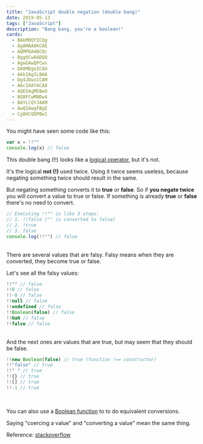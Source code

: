 ```yaml
---
title: "JavaScript double negation (double bang)"
date: 2019-05-13
tags: ["JavaScript"]
description: "Bang bang, you're a boolean!"
cards:
  - BAkMDQYICQg
  - AgAMAA0KCAE
  - AQMPDA4BCQc
  - BggOCw8ADQQ
  - AgwGAwQPCws
  - DA0MDgoICAU
  - AAkIAgILBAA
  - Dg4JDwsCCAM
  - AAcIAAYACA8
  - AQEGAgMEBwU
  - BQ8FCwMNDw4
  - BAYLCQYJAAM
  - AwQIAwgFBgE
  - Cg8HCQQPBwI
---
```


You might have seen some code like this:

```js
var x = !!""
console.log(x) // false
```

This double bang (!!) looks like a [logical operator](https://developer.mozilla.org/en-US/docs/Web/JavaScript/Reference/Operators/Logical_Operators), but it's not.

It's the logical **not (!)** used twice. Using it twice seems useless, because negating something twice should result in the same.

But negating something converts it to **true** or **false**. So if **you negate twice** you will convert a value to true or false. If something is already **true** or **false** there's no need to convert.

```js
// Executing !!"" is like 3 steps:
// 1. !!false ("" is converted to false)
// 2. !true
// 3. false
console.log(!!"") // false
```

<br/>
There are several values that are falsy. Falsy means when they are converted, they become true or false.

Let's see all the falsy values:

```js
!!"" // false
!!0 // false
!!-0 // false
!!null // false
!!undefined // false
!!Boolean(false) // false
!!NaN // false
!!false // false
```

<br/>
And the next ones are values that are true, but may seem that they should be false.

```js
!!new Boolean(false) // true (function !== constructor)
!!"false" // true
!!" " // true
!!{} // true
!![] // true
!!-1 // true
```

<br/>

You can also use a [Boolean function](javascript-boolean-function) to to do equivalent conversions.

Saying "coercing a value" and "converting a value" mean the same thing.

Reference: [stackoverflow](https://stackoverflow.com/a/1406618/1013)
